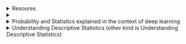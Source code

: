 
<details>
  <summary>Resoures</summary>
  
  [Data Science Interview Resources: rbhatia46](https://github.com/rbhatia46/Data-Science-Interview-Resources)* <br />
  [Data Science Interview Resources : cdeweyx](https://github.com/cdeweyx/DS-Career-Resources/blob/master/Interview-Resources.md)  
</details>


<details>
  <summary></summary>
</details>


<details>
  <summary>Probability and Statistics explained in the context of deep learning</summary>
  
  [Source](https://towardsdatascience.com/probability-and-statistics-explained-in-the-context-of-deep-learning-ed1509b2eb3f)
  
  **Discrete and Continuous probability**: The matrices in intermediate layers of Neural Network are randomly initialized from certain probability distributions. Some of the distributions that are used are as follows: <br />
  - **Binomial Distribution** <br />
  - **Continuous distributions**: In continuous distribution, we describe the distribution using probability density functions(pdf) denoted by p(x) <br />
  
  Variance = $$Var(X) = E[(x - E(x))^2]$$
 
  Covariance: It shows how two variables are linearly related to each other. 
  $$Cov(X,Y)=E(X-\overline{X}).E(Y-\overline{Y})$$ where $\overline{X}$ and $\overline{Y}$ are mean values of X and Y.
  
</details>


<details>
  <summary> Understanding Descriptive Statistics (other kind is Understanding Descriptive Statistics)</summary>

[Source](https://towardsdatascience.com/understanding-descriptive-statistics-c9c2b0641291)
  
Descriptive Statistics seeks to describe the data especially samples. It is not developed on the basis of probability theory.
Types: <br />
- The measure of Central Tendency: Central Tendency refers to the idea that there is one number that best summarizes the entire  set of measurements.
  - **Mean/Avrage**: Number around which whole data is spread out.
  - **Median**: Value that divides the data into 2 equal parts. If we sort data in descending order, it won't affect the median but IQR will be negative. For the values with
    arithmetic progression (the difference between the consecutive terms is constant), the median is always equal to the mean.
  - **Mode**: The term appearing maximum time in dataset i.e. term that has the highest frequency. If two values appeared same time and more than the rest of the values then the data
    set is bimodal. If three values appreared same time and more than the rest of the values then the data set is trimodal and for n modes, the data set is multimodal.
- The measure of spread/dispersion
  - **Standard Deviation(SD)**: The measurement of the average distance between each quantity and mean. That is, how data is spread out from the mean. A low standard deviation indicates that the data
    points tend to be close to the mean of the data set, while a high standard deviation indicates that the data points are spread out over a wider range of values.
    The formula for population SD is different than the one for sample:
    $$SD_{sample} = \sqrt{\frac{1}{n-1}\sum_{i=0}^{n}(x_i - \overline{x})^2}$$
    $$\sigma = \sqrt{\frac{1}{n}\sum_{i=0}^{n}(x_i - \mu)^2}$$
    The reason for this is in the [Link](https://math.stackexchange.com/questions/15098/sample-standard-deviation-vs-population-standard-deviation?utm_medium=organic&utm_source=google_rich_qa&utm_campaign=google_rich_qa).
    
  - **Mean Deviation/Mean Absolute Deviation**: It is an average of absolute differences between each value in a set of values and the average of all values of that set.
    $$MD = \frac{1}{n}\sum_{i=0}^{n}{|x_i - \overline{x}|}$$
  - **Variance**: square of average distance between each quantity and mean.
  - **Range**: The difference between the lowest and highest value.
  - **Percentile**: The way to represent position of values in dataseet. In general, if *k* is *nth* percentile, it implies that *n%* of the total terms are less than *k*.
  - **Quartiles**: Quartiles are values that divides your data into quarters provided data is sorted in an ascending order.
    IQR = Q3 - Q2
  - **Skewness**: The measure of the asymmetry of the probability distribution of a real-valued random variable about the mean. The value can be positive or negative or undefined.
    When a distribution is skewed to the left, the tail on the curve's left-hand side is longer than the tail on the right-hand side, and the mean is less than the mode. This situation is negative skewness.
    Formulas to calulate skewness:
    1) Pearson First Coefficient of Skewness (Mode skewness)
      $$\frac{mean - mode}{Standard Deviation}$$
    2) Pearson second coefficient of skewness (Median skewness)
      $$\frac{3(mean - median)}{Standard Deviation}$$
  
  Interpretations: 
    - The direction of skewness is given by the sign. A zero means no skewness at all.
    - A negative value means the distribution is negatively skewed. A positive value means the distribution is positively skewed.
    - The coefficient compares the sample distribution with a normal distribution. The larger the value, the larger the distribution differs from a normal distribution.
  
  - **Kurtosis**: Its about the existence of outliers. Kurtosis is a measure of whether the data are heavy-tailed (profusion of outliers) or light-tailed (lack of outliers) relative to a normal distribution.
    There are three types of kurtosis:
    - Mesokurtic: The disribution that has similar kurtosis as normal distribution kurtosis, which is zero.
    - Leptokurtic: The distribution that has kurtosis greater than a Mesokurtic distribution. Tails of such distributions are thick and heavy. If the curve of distribtuion is more peaked than the Mesokurtic curve, it is referred to as a Leptokurtic curve.
    - Platykurtic: The distribution that has kurtosis lesser than a Mesokurtic distribution. Tails of such distributions are thinner. If a curve of a distribution is less peaked than Mesokurtic curve, it is referred to as a Platykurtic curve.
  
  The main difference between skewness and kurtosis is that the skewness refers to the degree of symmetry whereas the kurtosis refers to the degree of presence of outliers in the distribution.
  
 - **Correlation**: Statistical technique that can show whether and how strongly pairs of variables are related. The result range from -1 to 1. The closer *r* (correlation coefficient) is to +1 or -1, the more closely the two variables are related.
 </details>
    

